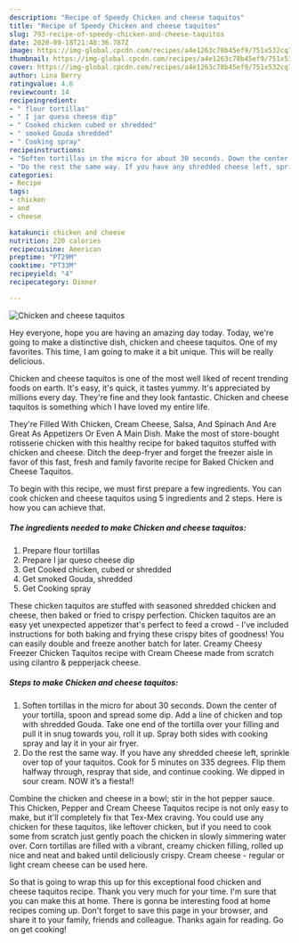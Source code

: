 ```yaml
---
description: "Recipe of Speedy Chicken and cheese taquitos"
title: "Recipe of Speedy Chicken and cheese taquitos"
slug: 793-recipe-of-speedy-chicken-and-cheese-taquitos
date: 2020-09-18T21:48:36.787Z
image: https://img-global.cpcdn.com/recipes/a4e1263c78b45ef9/751x532cq70/chicken-and-cheese-taquitos-recipe-main-photo.jpg
thumbnail: https://img-global.cpcdn.com/recipes/a4e1263c78b45ef9/751x532cq70/chicken-and-cheese-taquitos-recipe-main-photo.jpg
cover: https://img-global.cpcdn.com/recipes/a4e1263c78b45ef9/751x532cq70/chicken-and-cheese-taquitos-recipe-main-photo.jpg
author: Lina Berry
ratingvalue: 4.6
reviewcount: 14
recipeingredient:
- " flour tortillas"
- " I jar queso cheese dip"
- " Cooked chicken cubed or shredded"
- " smoked Gouda shredded"
- " Cooking spray"
recipeinstructions:
- "Soften tortillas in the micro for about 30 seconds. Down the center of your tortilla, spoon and spread some dip. Add a line of chicken and top with shredded Gouda. Take one end of the tortilla over your filling and pull it in snug towards you, roll it up. Spray both sides with cooking spray and lay it in your air fryer."
- "Do the rest the same way. If you have any shredded cheese left, sprinkle over top of your taquitos. Cook for 5 minutes on 335 degrees. Flip them halfway through, respray that side, and continue cooking. We dipped in sour cream. NOW it’s a fiesta!!"
categories:
- Recipe
tags:
- chicken
- and
- cheese

katakunci: chicken and cheese 
nutrition: 220 calories
recipecuisine: American
preptime: "PT29M"
cooktime: "PT33M"
recipeyield: "4"
recipecategory: Dinner

---
```



![Chicken and cheese taquitos](https://img-global.cpcdn.com/recipes/a4e1263c78b45ef9/751x532cq70/chicken-and-cheese-taquitos-recipe-main-photo.jpg)

Hey everyone, hope you are having an amazing day today. Today, we're going to make a distinctive dish, chicken and cheese taquitos. One of my favorites. This time, I am going to make it a bit unique. This will be really delicious.

Chicken and cheese taquitos is one of the most well liked of recent trending foods on earth. It's easy, it's quick, it tastes yummy. It's appreciated by millions every day. They're fine and they look fantastic. Chicken and cheese taquitos is something which I have loved my entire life.

They&#39;re Filled With Chicken, Cream Cheese, Salsa, And Spinach And Are Great As Appetizers Or Even A Main Dish. Make the most of store-bought rotisserie chicken with this healthy recipe for baked taquitos stuffed with chicken and cheese. Ditch the deep-fryer and forget the freezer aisle in favor of this fast, fresh and family favorite recipe for Baked Chicken and Cheese Taquitos.


To begin with this recipe, we must first prepare a few ingredients. You can cook chicken and cheese taquitos using 5 ingredients and 2 steps. Here is how you can achieve that.

<!--inarticleads1-->

##### The ingredients needed to make Chicken and cheese taquitos:

1. Prepare  flour tortillas
1. Prepare  I jar queso cheese dip
1. Get  Cooked chicken, cubed or shredded
1. Get  smoked Gouda, shredded
1. Get  Cooking spray


These chicken taquitos are stuffed with seasoned shredded chicken and cheese, then baked or fried to crispy perfection. Chicken taquitos are an easy yet unexpected appetizer that&#39;s perfect to feed a crowd - I&#39;ve included instructions for both baking and frying these crispy bites of goodness! You can easily double and freeze another batch for later. Creamy Cheesy Freezer Chicken Taquitos recipe with Cream Cheese made from scratch using cilantro &amp; pepperjack cheese. 

<!--inarticleads2-->

##### Steps to make Chicken and cheese taquitos:

1. Soften tortillas in the micro for about 30 seconds. Down the center of your tortilla, spoon and spread some dip. Add a line of chicken and top with shredded Gouda. Take one end of the tortilla over your filling and pull it in snug towards you, roll it up. Spray both sides with cooking spray and lay it in your air fryer.
1. Do the rest the same way. If you have any shredded cheese left, sprinkle over top of your taquitos. Cook for 5 minutes on 335 degrees. Flip them halfway through, respray that side, and continue cooking. We dipped in sour cream. NOW it’s a fiesta!!


Combine the chicken and cheese in a bowl; stir in the hot pepper sauce. This Chicken, Pepper and Cream Cheese Taquitos recipe is not only easy to make, but it&#39;ll completely fix that Tex-Mex craving. You could use any chicken for these taquitos, like leftover chicken, but if you need to cook some from scratch just gently poach the chicken in slowly simmering water over. Corn tortillas are filled with a vibrant, creamy chicken filling, rolled up nice and neat and baked until deliciously crispy. Cream cheese - regular or light cream cheese can be used here. 

So that is going to wrap this up for this exceptional food chicken and cheese taquitos recipe. Thank you very much for your time. I'm sure that you can make this at home. There is gonna be interesting food at home recipes coming up. Don't forget to save this page in your browser, and share it to your family, friends and colleague. Thanks again for reading. Go on get cooking!
